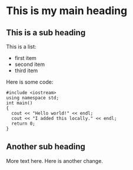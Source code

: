 # This is my main heading

## This is a sub heading

This is a list:
* first item
* second item
* third item

Here is some code:
```
#include <iostream>
using namespace std;
int main()
{
  cout << "Hello world!" << endl;
  cout << "I added this locally." << endl;
  return 0;
}
```

## Another sub heading
More text here.
Here is another change.
